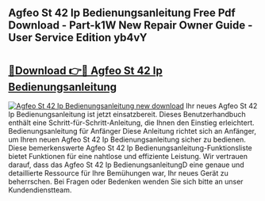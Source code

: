 ## Agfeo St 42 Ip Bedienungsanleitung Free Pdf Download - Part-k1W New Repair Owner Guide - User Service Edition yb4vY

# <h2><a href="http://df3pxt.blite.top/?on=Agfeo+St+42+Ip+Bedienungsanleitung">🔗Download 👉🔴 Agfeo St 42 Ip Bedienungsanleitung</a></h2>

[![Agfeo St 42 Ip Bedienungsanleitung new download](https://i.imgur.com/lujVjoI.png)](http://df3pxt.blite.top/?on=Agfeo+St+42+Ip+Bedienungsanleitung)
Ihr neues Agfeo St 42 Ip Bedienungsanleitung ist jetzt einsatzbereit. Dieses Benutzerhandbuch enthält eine Schritt-für-Schritt-Anleitung, die Ihnen den Einstieg erleichtert. Bedienungsanleitung für Anfänger Diese Anleitung richtet sich an Anfänger, um Ihren neuen Agfeo St 42 Ip Bedienungsanleitung sicher zu bedienen. Diese bemerkenswerte Agfeo St 42 Ip Bedienungsanleitung-Funktionsliste bietet Funktionen für eine nahtlose und effiziente Leistung. Wir vertrauen darauf, dass das Agfeo St 42 Ip BedienungsanleitungD eine genaue und detaillierte Ressource für Ihre Bemühungen war, Ihr neues Gerät zu beherrschen. Bei Fragen oder Bedenken wenden Sie sich bitte an unser Kundendienstteam.
